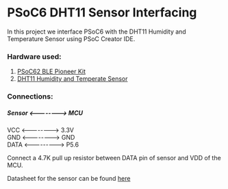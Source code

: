 # PSoC6 DHT11 Sensor Interfacing
In this project we interface PSoC6 with the DHT11 Humidity and Temperature Sensor using PSoC Creator IDE. 

### Hardware used: 
1. [PSoC62 BLE Pioneer Kit](https://www.cypress.com/documentation/development-kitsboards/psoc-6-ble-pioneer-kit-cy8ckit-062-ble)
2. [DHT11 Humidity and Temperate Sensor](https://components101.com/dht11-temperature-sensor)

### Connections:  
##### Sensor  <-------->  MCU  
 VCC <--------> 3.3V  
 GND <--------> GND  
 DATA <---------> P5.6  

Connect a 4.7K pull up resistor between DATA pin of sensor and VDD of the MCU. 
 
Datasheet for the sensor can be found [here](https://components101.com/sites/default/files/component_datasheet/DHT11-Temperature-Sensor.pdf)

